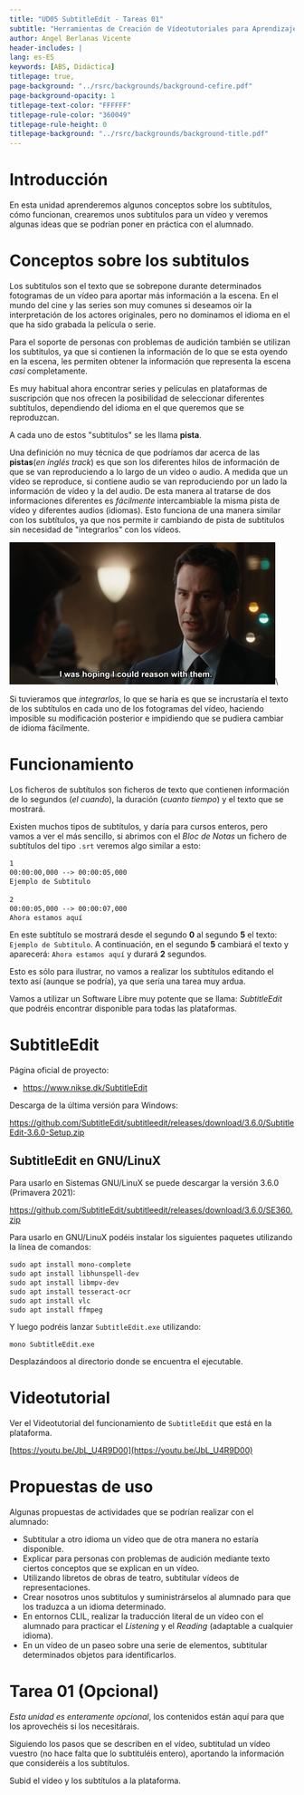 ```yaml
---
title: "UD05 SubtitleEdit - Tareas 01"
subtitle: "Herramientas de Creación de Vídeotutoriales para Aprendizaje Basado en Servicios"
author: Angel Berlanas Vicente
header-includes: |
lang: es-ES
keywords: [ABS, Didáctica]
titlepage: true,
page-background: "../rsrc/backgrounds/background-cefire.pdf"
page-background-opacity: 1
titlepage-text-color: "FFFFFF"
titlepage-rule-color: "360049"
titlepage-rule-height: 0
titlepage-background: "../rsrc/backgrounds/background-title.pdf"
---
```


# Introducción

En esta unidad aprenderemos algunos conceptos sobre los subtítulos, cómo funcionan, crearemos unos subtitulos para un vídeo y veremos algunas ideas que se podrían poner en práctica con el alumnado.

# Conceptos sobre los subtitulos

Los subtitulos son el texto que se sobrepone durante determinados fotogramas de un vídeo para aportar 
más información a la escena. En el mundo del cine y las series son muy comunes si deseamos oir la interpretación de los actores originales, pero no dominamos el idioma en el que ha sido grabada la película o serie.

Para el soporte de personas con problemas de audición también se utilizan los subtitulos, ya que si contienen la información de lo que se esta oyendo en la escena, les permiten obtener la información que representa la escena *casi* completamente.

Es muy habitual ahora encontrar series y películas en plataformas de suscripción que nos ofrecen la posibilidad de seleccionar diferentes subtítulos, dependiendo del idioma en el que queremos que se reproduzcan.

A cada uno de estos "subtitulos" se les llama **pista**. 

Una definición no muy técnica de que podríamos dar acerca de las **pistas**(*en inglés track*) es que son los diferentes hilos de información de que se van reproduciendo a lo largo de un vídeo o audio. A medida que un vídeo se reproduce, si contiene audio se van reproduciendo por un lado la información de vídeo y la del audio. De esta manera al tratarse de dos informaciones diferentes es *fácilmente* intercambiable la misma pista de vídeo y diferentes audios (idiomas). Esto funciona de una manera similar con los subtítulos, ya que nos permite ir cambiando de pista de subtitulos sin necesidad de "integrarlos" con los vídeos.

![Subtitled](imgs/subtitled-keanu.png)\

Si tuvieramos que *integrarlos*, lo que se haría es que se incrustaría el texto de los subtítulos en cada uno de los fotogramas del vídeo, haciendo imposible su modificación posterior e impidiendo que se pudiera cambiar de idioma fácilmente.

# Funcionamiento

Los ficheros de subtítulos son ficheros de texto que contienen información de lo segundos (*el cuando*), la duración (*cuanto tiempo*) y el texto que se mostrará. 

Existen muchos tipos de subtítulos, y daría para cursos enteros, pero vamos a ver el más sencillo, si abrimos con el *Bloc de Notas* un fichero de subtítulos del tipo `.srt` veremos algo similar a esto:

```srt
1
00:00:00,000 --> 00:00:05,000
Ejemplo de Subtitulo

2
00:00:05,000 --> 00:00:07,000
Ahora estamos aquí

```

En este subtítulo se mostrará desde el segundo **0** al segundo **5** el texto: `Ejemplo de Subtitulo`. A continuación, en el segundo **5** cambiará el texto y aparecerá: `Ahora estamos aquí` y durará **2** segundos.

Esto es sólo para ilustrar, no vamos a realizar los subtítulos editando el texto así (aunque se podría), ya que sería una tarea muy ardua.

Vamos a utilizar un Software Libre muy potente que se llama: *SubtitleEdit* que podréis encontrar disponible para todas las plataformas.

# SubtitleEdit

Página oficial de proyecto:

- https://www.nikse.dk/SubtitleEdit

Descarga de la última versión para Windows:

https://github.com/SubtitleEdit/subtitleedit/releases/download/3.6.0/SubtitleEdit-3.6.0-Setup.zip

## SubtitleEdit en GNU/LinuX

Para usarlo en Sistemas GNU/LinuX se puede descargar la versión 3.6.0 (Primavera 2021):

https://github.com/SubtitleEdit/subtitleedit/releases/download/3.6.0/SE360.zip

Para usarlo en GNU/LinuX podéis instalar los siguientes paquetes utilizando la línea de comandos:

```shell
sudo apt install mono-complete
sudo apt install libhunspell-dev
sudo apt install libmpv-dev 
sudo apt install tesseract-ocr
sudo apt install vlc 
sudo apt install ffmpeg 
```

Y luego podréis lanzar `SubtitleEdit.exe` utilizando: 

```shell
mono SubtitleEdit.exe
```

Desplazándoos al directorio donde se encuentra el ejecutable.

# Videotutorial

Ver el Videotutorial del funcionamiento de `SubtitleEdit` que está en la plataforma.

[https://youtu.be/JbL_U4R9D00](https://youtu.be/JbL_U4R9D00)

# Propuestas de uso

Algunas propuestas de actividades que se podrían realizar con el alumnado:

- Subtitular a otro idioma un vídeo que de otra manera no estaría disponible.
- Explicar para personas con problemas de audición mediante texto ciertos conceptos que se explican en un vídeo.
- Utilizando libretos de obras de teatro, subtitular vídeos de representaciones.
- Crear nosotros unos subtitulos y suministrárselos al alumnado para que los traduzca a un idioma determinado.
- En entornos CLIL, realizar la traducción literal de un vídeo con el alumnado para practicar el *Listening* y el *Reading* (adaptable a cualquier idioma).
- En un vídeo de un paseo sobre una serie de elementos, subtitular determinados objetos para identificarlos.

# Tarea 01 (Opcional)

*Esta unidad es enteramente opcional*, los contenidos están aquí para que los aprovechéis si los necesitárais.

Siguiendo los pasos que se describen en el vídeo, subtitulad un vídeo vuestro (no hace falta que lo subtituléis entero), aportando la información que consideréis a los subtítulos. 

Subid el vídeo y los subtítulos a la plataforma.


